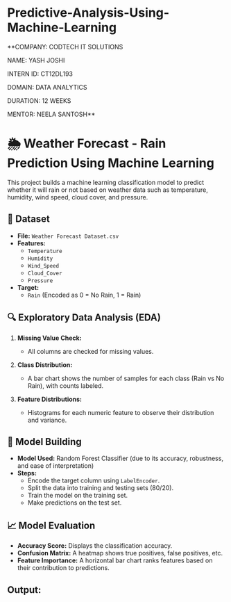 # Predictive-Analysis-Using-Machine-Learning
**COMPANY: CODTECH IT SOLUTIONS

NAME: YASH JOSHI

INTERN ID: CT12DL193

DOMAIN: DATA ANALYTICS

DURATION: 12 WEEKS

MENTOR: NEELA SANTOSH**

# 🌦️ Weather Forecast - Rain Prediction Using Machine Learning

This project builds a machine learning classification model to predict whether it will rain or not based on weather data such as temperature, humidity, wind speed, cloud cover, and pressure.

## 📁 Dataset

- **File:** `Weather Forecast Dataset.csv`
- **Features:**
  - `Temperature`
  - `Humidity`
  - `Wind_Speed`
  - `Cloud_Cover`
  - `Pressure`
- **Target:**
  - `Rain` (Encoded as 0 = No Rain, 1 = Rain)

## 🔍 Exploratory Data Analysis (EDA)

1. **Missing Value Check:**
   - All columns are checked for missing values.

2. **Class Distribution:**
   - A bar chart shows the number of samples for each class (Rain vs No Rain), with counts labeled.

3. **Feature Distributions:**
   - Histograms for each numeric feature to observe their distribution and variance.

## 🧠 Model Building

- **Model Used:** Random Forest Classifier (due to its accuracy, robustness, and ease of interpretation)
- **Steps:**
  - Encode the target column using `LabelEncoder`.
  - Split the data into training and testing sets (80/20).
  - Train the model on the training set.
  - Make predictions on the test set.

## 📈 Model Evaluation

- **Accuracy Score:** Displays the classification accuracy.
- **Confusion Matrix:** A heatmap shows true positives, false positives, etc.
- **Feature Importance:** A horizontal bar chart ranks features based on their contribution to predictions.

## Output:


